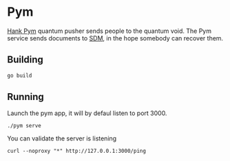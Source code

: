 # Pym

[Hank Pym](https://en.wikipedia.org/wiki/Hank_Pym) quantum pusher sends people to the quantum void. The Pym service sends documents to [SDM](https://github.azc.ext.hp.com/sdm/sdm), in the hope somebody can recover them.

## Building

```bash
go build
```

## Running

Launch the pym app, it will by defaul listen to port 3000.

```
./pym serve
```

You can validate the server is listening

```
curl --noproxy "*" http://127.0.0.1:3000/ping
```